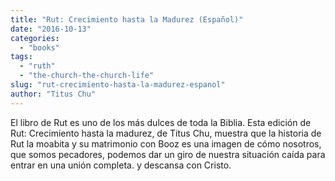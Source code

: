 ```yaml
---
title: "Rut: Crecimiento hasta la Madurez (Español)"
date: "2016-10-13"
categories: 
  - "books"
tags: 
  - "ruth"
  - "the-church-the-church-life"
slug: "rut-crecimiento-hasta-la-madurez-espanol"
author: "Titus Chu"
---
```


El libro de Rut es uno de los más dulces de toda la Biblia. Esta edición de Rut: Crecimiento hasta la madurez, de Titus Chu, muestra que la historia de Rut la moabita y su matrimonio con Booz es una imagen de cómo nosotros, que somos pecadores, podemos dar un giro de nuestra situación caída para entrar en una unión completa. y descansa con Cristo.
